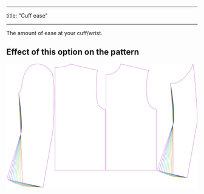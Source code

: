 - - -
title: "Cuff ease"
- - -

The amount of ease at your cuff/wrist.

## Effect of this option on the pattern

![This image shows the effect of this option by superimposing several variants that have a different value for this option](bent_cuffease_sample.svg "Effect of this option on the pattern")
